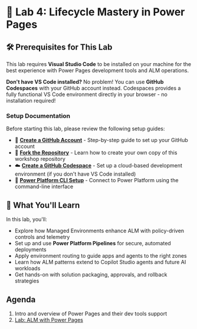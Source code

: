 # 🧪 Lab 4: Lifecycle Mastery in Power Pages

## 🛠️ Prerequisites for This Lab

This lab requires **Visual Studio Code** to be installed on your machine for the best experience with Power Pages development tools and ALM operations.

**Don't have VS Code installed?** No problem! You can use **GitHub Codespaces** with your GitHub account instead. Codespaces provides a fully functional VS Code environment directly in your browser - no installation required!

### Setup Documentation

Before starting this lab, please review the following setup guides:

- 📁 [**Create a GitHub Account**](../../howto/CREATE-GITHUB.md) - Step-by-step guide to set up your GitHub account
- 🔄 [**Fork the Repository**](../../howto/FORK-REPO.md) - Learn how to create your own copy of this workshop repository  
- ☁️ [**Create a GitHub Codespace**](../../howto/CREATE-CODESPACE.md) - Set up a cloud-based development environment (if you don't have VS Code installed)
- 🔌 [**Power Platform CLI Setup**](../../howto/PAC-CLI.md) - Connect to Power Platform using the command-line interface

## 🎯 What You'll Learn

In this lab, you'll:

- Explore how Managed Environments enhance ALM with policy-driven controls and telemetry
- Set up and use **Power Platform Pipelines** for secure, automated deployments
- Apply environment routing to guide apps and agents to the right zones
- Learn how ALM patterns extend to Copilot Studio agents and future AI workloads
- Get hands-on with solution packaging, approvals, and rollback strategies

## Agenda

1. Intro and overview of Power Pages and their dev tools support
1. [Lab: ALM with Power Pages](./lab/README.md)
